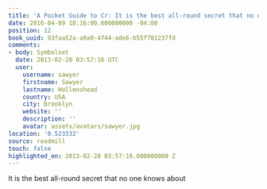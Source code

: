 ```yaml
---
title: 'A Pocket Guide to Cr: It is the best all-round secret that no one knows about'
date: 2016-04-09 18:16:00.600000000 -04:00
position: 12
book_uuid: 93faa52a-a9a0-4f44-ade6-b55f701237fd
comments:
- body: Symbolset
  date: 2013-02-20 03:57:16 UTC
  user:
    username: sawyer
    firstname: Sawyer
    lastname: Hollenshead
    country: USA
    city: Brooklyn
    website: ''
    description: ''
    avatar: assets/avatars/sawyer.jpg
location: '0.523332'
source: readmill
touch: false
highlighted_on: 2013-02-20 03:57:16.000000000 Z
---
```


It is the best all-round secret that no one knows about
